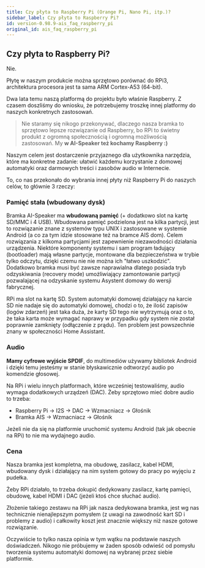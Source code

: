 ```yaml
---
title: Czy płyta to Raspberry Pi (Orange Pi, Nano Pi, itp.)?
sidebar_label: Czy płyta to Raspberry Pi?
id: version-0.98.9-ais_faq_raspberry_pi
original_id: ais_faq_raspberry_pi
---
```


## Czy płyta to Raspberry Pi?

Nie.

Płytę w naszym produkcie można sprzętowo porównać do RPi3, architektura procesora jest ta sama ARM Cortex-A53 (64-bit).

Dwa lata temu naszą platformą do projektu było właśnie Raspberry. Z czasem doszliśmy do wniosku, że potrzebujemy troszkę innej platformy do naszych konkretnych zastosowań.


> Nie staramy się nikogo przekonywać, dlaczego nasza bramka to sprzętowo lepsze rozwiązanie od Raspberry, bo RPi to świetny produkt z ogromną społecznością i ogromną możliwością zastosowań. My **w AI-Speaker też kochamy Raspberry :)**

Naszym celem jest dostarczenie przyjaznego dla użytkownika narzędzia, które ma konkretne zadanie: ułatwić każdemu korzystanie z domowej automatyki oraz darmowych treści i zasobów audio w Internecie.


To, co nas przekonało do wybrania innej płyty niż Raspberry Pi do naszych celów, to głównie 3 rzeczy:


### Pamięć stała (wbudowany dysk)

Bramka AI-Speaker ma **wbudowaną pamięć** (+ dodatkowo slot na kartę SD/MMC i 4 USB).
Wbudowana pamięć podzielona jest na kilka partycji, jest to rozwiązanie znane z systemów typu UNIX i zastosowane w systemie Android (a co za tym idzie stosowane też na bramce AIS dom). Celem rozwiązania z kilkoma partycjami jest zapewnienie niezawodności działania urządzenia. Niektóre komponenty systemu i sam program ładujący (bootloader) mają własne partycje, montowane dla bezpieczeństwa w trybie tylko odczytu, dzięki czemu nie nie można ich "łatwo uszkodzić". Dodatkowo bramka musi być zawsze naprawialna dlatego posiada tryb odzyskiwania (recovery mode) umożliwiający zamontowanie partycji pozwalającej na odzyskanie systemu Asystent domowy do wersji fabrycznej.

RPi ma slot na kartę SD.
System automatyki domowej działający na karcie SD nie nadaje się do automatyki domowej, chodzi o to, że ilość zapisów (logów zdarzeń) jest taka duża, że karty SD tego nie wytrzymują oraz o to, że taka karta może wymagać naprawy w przypadku gdy system nie został poprawnie zamknięty (odłączenie z prądu). Ten problem jest powszechnie znany w społeczności Home Assistant.


### Audio

**Mamy cyfrowe wyjście SPDIF**, do multimediów używamy bibliotek Android i dzięki temu jesteśmy w stanie błyskawicznie odtworzyć audio po komendzie głosowej.

Na RPi i wielu innych platformach, które wcześniej testowaliśmy, audio wymaga dodatkowych urządzeń (DAC).
Żeby sprzętowo mieć dobre audio to trzeba:
- Raspberry Pi -> I2S -> DAC -> Wzmacniacz -> Głośnik
- Bramka AIS -> Wzmacniacz -> Głośnik

Jeżeli nie da się na platformie uruchomić systemu Android (tak jak obecnie na RPi) to nie ma wydajnego audio.


### Cena

Nasza bramka jest kompletna, ma obudowę, zasilacz, kabel HDMI, wbudowany dysk i działający na nim system gotowy do pracy po wyjęciu z pudełka.

Żeby RPi działało, to trzeba dokupić dedykowany zasilacz, kartę pamięci, obudowę, kabel HDMI i DAC (jeżeli ktoś chce słuchać audio).

Złożenie takiego zestawu na RPi jak nasza dedykowana bramka, jest wg nas technicznie nienajlepszym pomysłem (z uwagi na zawodność kart SD i problemy z audio) i całkowity koszt jest znacznie większy niż nasze gotowe rozwiązanie.

Oczywiście to tylko nasza opinia w tym wątku na podstawie naszych doświadczeń. Nikogo nie próbujemy w żaden sposób odwieść od pomysłu tworzenia systemu automatyki domowej na wybranej przez siebie platformie.
